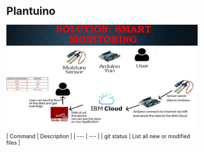 # Plantuino
![](https://github.com/bounIoT/Plantuino/blob/master/p1dc9e0ov71o6r22sb10kmc1vof4.jpg)
| Command    | Description                    |
| ---        | ---                            |
| git status | List all new or modified files |
